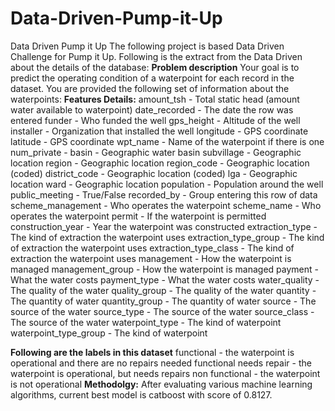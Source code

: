 # Data-Driven-Pump-it-Up

Data Driven Pump it Up
The following project is based Data Driven Challenge for Pump it Up. Following is the extract from the Data Driven about the details of the database:
  **Problem description**
Your goal is to predict the operating condition of a waterpoint for each record in the dataset. You are provided the following set of information about the waterpoints:
**Features Details:**
amount_tsh - Total static head (amount water available to waterpoint)
date_recorded - The date the row was entered
funder - Who funded the well
gps_height - Altitude of the well
installer - Organization that installed the well
longitude - GPS coordinate
latitude - GPS coordinate
wpt_name - Name of the waterpoint if there is one
num_private -
basin - Geographic water basin
subvillage - Geographic location
region - Geographic location
region_code - Geographic location (coded)
district_code - Geographic location (coded)
lga - Geographic location
ward - Geographic location
population - Population around the well
public_meeting - True/False
recorded_by - Group entering this row of data
scheme_management - Who operates the waterpoint
scheme_name - Who operates the waterpoint
permit - If the waterpoint is permitted
construction_year - Year the waterpoint was constructed
extraction_type - The kind of extraction the waterpoint uses
extraction_type_group - The kind of extraction the waterpoint uses
extraction_type_class - The kind of extraction the waterpoint uses
management - How the waterpoint is managed
management_group - How the waterpoint is managed
payment - What the water costs
payment_type - What the water costs
water_quality - The quality of the water
quality_group - The quality of the water
quantity - The quantity of water
quantity_group - The quantity of water
source - The source of the water
source_type - The source of the water
source_class - The source of the water
waterpoint_type - The kind of waterpoint
waterpoint_type_group - The kind of waterpoint

**Following are the labels in this dataset**
functional - the waterpoint is operational and there are no repairs needed
functional needs repair - the waterpoint is operational, but needs repairs
non functional - the waterpoint is not operational
**Methodolgy:**
After evaluating various machine learning algorithms, current best model is catboost with score of 0.8127.
